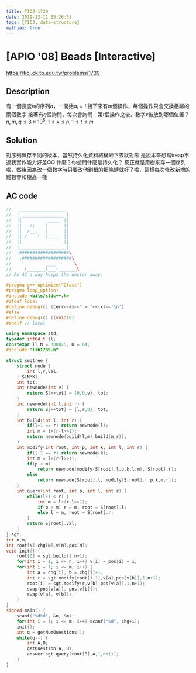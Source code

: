 ```yaml
---
title: TIOJ-1739
date: 2019-12-11 15:26:33
tags: [TIOJ, data-structure]
mathjax: true
---
```

# [APIO '08] Beads [Interactive]
https://tioj.ck.tp.edu.tw/problems/1739

## Description
有一個長度$n$的序列$a$，一開始$a_i = i$
接下來有$m$個操作，每個操作只會交換相鄰的兩個數字
接著有$q$個詢問，每次會詢問：第$t$個操作之後，數字$x$被放到哪個位置？
$n,m,q \leq 3 \times 10^5; 1 \leq x \leq n; 1 \leq t \leq m$

## Solution
對序列保存不同的版本，當然持久化資料結構砸下去就對啦
是說本來想寫treap不過我實作能力好差QQ
什麼？你想問什麼是持久化？
反正就是用樹來存一個序列啦，然後因為改一個數字時只要改他到根的那條鏈就好了啦，這樣每次修改新增的點數會和樹高一樣

## AC code
``` cpp
//   __________________
//  | ________________ |
//  ||          ____  ||
//  ||   /\    |      ||
//  ||  /__\   |      ||
//  || /    \  |____  ||
//  ||________________||
//  |__________________|
//  \###################\
//   \###################\
//    \        ____       \
//     \_______\___\_______\
// An AC a day keeps the doctor away.

#pragma g++ optimize("Ofast")
#pragma loop_opt(on)
#include <bits/stdc++.h>
#ifdef local
#define debug(x) (cerr<<#x<<" = "<<(x)<<'\n')
#else
#define debug(x) ((void)0)
#endif // local

using namespace std;
typedef int64_t ll;
constexpr ll N = 300025, K = 64;
#include "lib1739.h"

struct segtree {
    struct node {
        int l,r,val;
    } S[N*K];
    int tot;
    int newnode(int v) {
        return S[++tot] = {0,0,v}, tot;
    }
    int newnode(int l,int r) {
        return S[++tot] = {l,r,0}, tot;
    }
    int build(int l, int r) {
        if(l+1 == r) return newnode(l);
        int m = l+(r-l>>1);
        return newnode(build(l,m),build(m,r));
    }
    int modify(int root, int p, int k, int l, int r) {
        if(l+1 == r) return newnode(k);
        int m = l+(r-l>>1);
        if(p < m)
            return newnode(modify(S[root].l,p,k,l,m), S[root].r);
        else
            return newnode(S[root].l, modify(S[root].r,p,k,m,r));
    }
    int query(int root, int p, int l, int r) {
        while(l+1 < r) {
            int m = l+(r-l>>1);
            if(p < m) r = m, root = S[root].l;
            else l = m, root = S[root].r;
        }
        return S[root].val;
    }
} sgt;
int n,m;
int root[N],chg[N],v[N],pos[N];
void init() {
    root[0] = sgt.build(1,n+1);
    for(int i = 1; i <= n; i++) v[i] = pos[i] = i;
    for(int i = 1; i <= m; i++) {
        int a = chg[i], b = chg[i]+1;
        int r = sgt.modify(root[i-1],v[a],pos[v[b]],1,n+1);
        root[i] = sgt.modify(r,v[b],pos[v[a]],1,n+1);
        swap(pos[v[a]], pos[v[b]]);
        swap(v[a], v[b]);
    }
}
signed main() {
    scanf("%d%d", &n, &m);
    for(int i = 1; i <= m; i++) scanf("%d", chg+i);
    init();
    int q = getNumQuestions();
    while(q--) {
        int A,B;
        getQuestion(A, B);
        answer(sgt.query(root[B],A,1,n+1));
    }
}
```